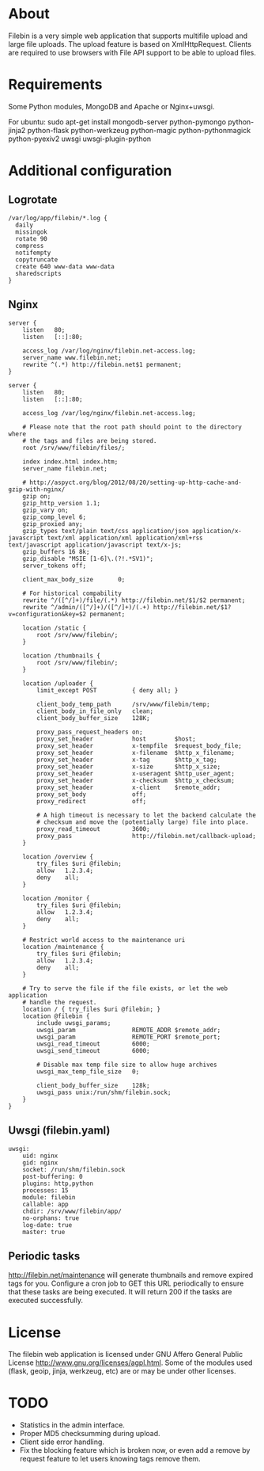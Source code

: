 About
=====
Filebin is a very simple web application that supports multifile upload and large file uploads. The upload feature is based on XmlHttpRequest. Clients are required to use browsers with File API support to be able to upload files.

Requirements
============
Some Python modules, MongoDB and Apache or Nginx+uwsgi.

For ubuntu:
    sudo apt-get install mongodb-server python-pymongo python-jinja2 python-flask python-werkzeug python-magic python-pythonmagick python-pyexiv2 uwsgi uwsgi-plugin-python

Additional configuration
========================

Logrotate
---------
    /var/log/app/filebin/*.log {
      daily
      missingok
      rotate 90
      compress
      notifempty
      copytruncate
      create 640 www-data www-data
      sharedscripts
    }

Nginx 
-----
    server {
        listen   80;
        listen   [::]:80;
    
        access_log /var/log/nginx/filebin.net-access.log;
        server_name www.filebin.net;
        rewrite ^(.*) http://filebin.net$1 permanent;
    }

    server {
        listen   80;
        listen   [::]:80;
    
        access_log /var/log/nginx/filebin.net-access.log;

        # Please note that the root path should point to the directory where
        # the tags and files are being stored.
        root /srv/www/filebin/files/;

        index index.html index.htm;
        server_name filebin.net;
    
        # http://aspyct.org/blog/2012/08/20/setting-up-http-cache-and-gzip-with-nginx/
        gzip on;
        gzip_http_version 1.1;
        gzip_vary on;
        gzip_comp_level 6;
        gzip_proxied any;
        gzip_types text/plain text/css application/json application/x-javascript text/xml application/xml application/xml+rss text/javascript application/javascript text/x-js;
        gzip_buffers 16 8k;
        gzip_disable "MSIE [1-6]\.(?!.*SV1)";
        server_tokens off;

        client_max_body_size       0;
    
        # For historical compability
        rewrite ^/([^/]+)/file/(.*) http://filebin.net/$1/$2 permanent;
        rewrite ^/admin/([^/]+)/([^/]+)/(.+) http://filebin.net/$1?v=configuration&key=$2 permanent;
    
        location /static {
            root /srv/www/filebin/;
        }
    
        location /thumbnails {
            root /srv/www/filebin/;
        }

        location /uploader {
            limit_except POST          { deny all; }
    
            client_body_temp_path      /srv/www/filebin/temp;
            client_body_in_file_only   clean;
            client_body_buffer_size    128K;
    
            proxy_pass_request_headers on;
            proxy_set_header           host        $host;
            proxy_set_header           x-tempfile  $request_body_file;
            proxy_set_header           x-filename  $http_x_filename;
            proxy_set_header           x-tag       $http_x_tag;
            proxy_set_header           x-size      $http_x_size;
            proxy_set_header           x-useragent $http_user_agent;
            proxy_set_header           x-checksum  $http_x_checksum;
            proxy_set_header           x-client    $remote_addr;
            proxy_set_body             off;
            proxy_redirect             off;
    
            # A high timeout is necessary to let the backend calculate the
            # checksum and move the (potentially large) file into place.
            proxy_read_timeout         3600;
            proxy_pass                 http://filebin.net/callback-upload;
        }
    
        location /overview {
            try_files $uri @filebin;
            allow   1.2.3.4;
            deny    all;
        }
    
        location /monitor {
            try_files $uri @filebin;
            allow   1.2.3.4;
            deny    all;
        }

        # Restrict world access to the maintenance uri
        location /maintenance {
            try_files $uri @filebin;
            allow   1.2.3.4;
            deny    all;
        }

        # Try to serve the file if the file exists, or let the web application
        # handle the request.
        location / { try_files $uri @filebin; }
        location @filebin {
            include uwsgi_params;
            uwsgi_param                REMOTE_ADDR $remote_addr;
            uwsgi_param                REMOTE_PORT $remote_port;
            uwsgi_read_timeout         6000;
            uwsgi_send_timeout         6000;

            # Disable max temp file size to allow huge archives
            uwsgi_max_temp_file_size   0;

            client_body_buffer_size    128k;
            uwsgi_pass unix:/run/shm/filebin.sock;
        }
    }

Uwsgi (filebin.yaml)
--------------------
    uwsgi:
        uid: nginx
        gid: nginx
        socket: /run/shm/filebin.sock
        post-buffering: 0
        plugins: http,python
        processes: 15
        module: filebin
        callable: app
        chdir: /srv/www/filebin/app/
        no-orphans: true
        log-date: true
        master: true

Periodic tasks
--------------
http://filebin.net/maintenance will generate thumbnails and remove expired tags for you. Configure a cron job to GET this URL periodically to ensure that these tasks are being executed. It will return 200 if the tasks are executed successfully.

License
=======
The filebin web application is licensed under GNU Affero General Public License <http://www.gnu.org/licenses/agpl.html>. Some of the modules used (flask, geoip, jinja, werkzeug, etc) are or may be under other licenses.

TODO
====
* Statistics in the admin interface.
* Proper MD5 checksumming during upload.
* Client side error handling.
* Fix the blocking feature which is broken now, or even add a remove by request feature to let users knowing tags remove them.

